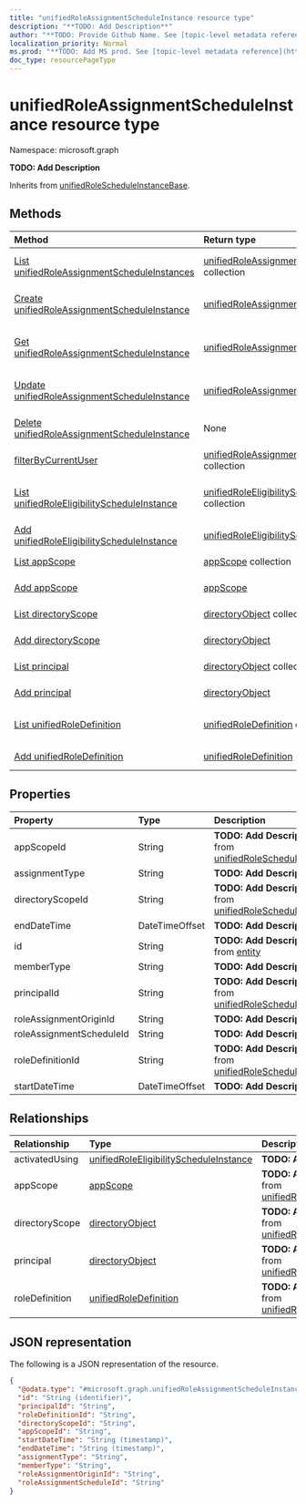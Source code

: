 ```yaml
---
title: "unifiedRoleAssignmentScheduleInstance resource type"
description: "**TODO: Add Description**"
author: "**TODO: Provide Github Name. See [topic-level metadata reference](https://msgo.azurewebsites.net/add/document/guidelines/metadata.html#topic-level-metadata)**"
localization_priority: Normal
ms.prod: "**TODO: Add MS prod. See [topic-level metadata reference](https://msgo.azurewebsites.net/add/document/guidelines/metadata.html#topic-level-metadata)**"
doc_type: resourcePageType
---
```


# unifiedRoleAssignmentScheduleInstance resource type

Namespace: microsoft.graph

**TODO: Add Description**


Inherits from [unifiedRoleScheduleInstanceBase](../resources/unifiedrolescheduleinstancebase.md).

## Methods
|Method|Return type|Description|
|:---|:---|:---|
|[List unifiedRoleAssignmentScheduleInstances](../api/unifiedroleassignmentscheduleinstance-list.md)|[unifiedRoleAssignmentScheduleInstance](../resources/unifiedroleassignmentscheduleinstance.md) collection|Get a list of the [unifiedRoleAssignmentScheduleInstance](../resources/unifiedroleassignmentscheduleinstance.md) objects and their properties.|
|[Create unifiedRoleAssignmentScheduleInstance](../api/unifiedroleassignmentscheduleinstance-create.md)|[unifiedRoleAssignmentScheduleInstance](../resources/unifiedroleassignmentscheduleinstance.md)|Create a new [unifiedRoleAssignmentScheduleInstance](../resources/unifiedroleassignmentscheduleinstance.md) object.|
|[Get unifiedRoleAssignmentScheduleInstance](../api/unifiedroleassignmentscheduleinstance-get.md)|[unifiedRoleAssignmentScheduleInstance](../resources/unifiedroleassignmentscheduleinstance.md)|Read the properties and relationships of an [unifiedRoleAssignmentScheduleInstance](../resources/unifiedroleassignmentscheduleinstance.md) object.|
|[Update unifiedRoleAssignmentScheduleInstance](../api/unifiedroleassignmentscheduleinstance-update.md)|[unifiedRoleAssignmentScheduleInstance](../resources/unifiedroleassignmentscheduleinstance.md)|Update the properties of an [unifiedRoleAssignmentScheduleInstance](../resources/unifiedroleassignmentscheduleinstance.md) object.|
|[Delete unifiedRoleAssignmentScheduleInstance](../api/unifiedroleassignmentscheduleinstance-delete.md)|None|Deletes an [unifiedRoleAssignmentScheduleInstance](../resources/unifiedroleassignmentscheduleinstance.md) object.|
|[filterByCurrentUser](../api/unifiedroleassignmentscheduleinstance-filterbycurrentuser.md)|[unifiedRoleAssignmentScheduleInstance](../resources/unifiedroleassignmentscheduleinstance.md) collection|**TODO: Add Description**|
|[List unifiedRoleEligibilityScheduleInstance](../api/unifiedroleassignmentscheduleinstance-list-activatedusing.md)|[unifiedRoleEligibilityScheduleInstance](../resources/unifiedroleeligibilityscheduleinstance.md) collection|Get the unifiedRoleEligibilityScheduleInstance resources from the activatedUsing navigation property.|
|[Add unifiedRoleEligibilityScheduleInstance](../api/unifiedroleassignmentscheduleinstance-post-activatedusing.md)|[unifiedRoleEligibilityScheduleInstance](../resources/unifiedroleeligibilityscheduleinstance.md)|Add activatedUsing by posting to the activatedUsing collection.|
|[List appScope](../api/unifiedroleassignmentscheduleinstance-list-appscope.md)|[appScope](../resources/appscope.md) collection|Get the appScope resources from the appScope navigation property.|
|[Add appScope](../api/unifiedroleassignmentscheduleinstance-post-appscope.md)|[appScope](../resources/appscope.md)|Add appScope by posting to the appScope collection.|
|[List directoryScope](../api/unifiedroleassignmentscheduleinstance-list-directoryscope.md)|[directoryObject](../resources/directoryobject.md) collection|Get the directoryObject resources from the directoryScope navigation property.|
|[Add directoryScope](../api/unifiedroleassignmentscheduleinstance-post-directoryscope.md)|[directoryObject](../resources/directoryobject.md)|Add directoryScope by posting to the directoryScope collection.|
|[List principal](../api/unifiedroleassignmentscheduleinstance-list-principal.md)|[directoryObject](../resources/directoryobject.md) collection|Get the directoryObject resources from the principal navigation property.|
|[Add principal](../api/unifiedroleassignmentscheduleinstance-post-principal.md)|[directoryObject](../resources/directoryobject.md)|Add principal by posting to the principal collection.|
|[List unifiedRoleDefinition](../api/unifiedroleassignmentscheduleinstance-list-roledefinition.md)|[unifiedRoleDefinition](../resources/unifiedroledefinition.md) collection|Get the unifiedRoleDefinition resources from the roleDefinition navigation property.|
|[Add unifiedRoleDefinition](../api/unifiedroleassignmentscheduleinstance-post-roledefinition.md)|[unifiedRoleDefinition](../resources/unifiedroledefinition.md)|Add roleDefinition by posting to the roleDefinition collection.|

## Properties
|Property|Type|Description|
|:---|:---|:---|
|appScopeId|String|**TODO: Add Description** Inherited from [unifiedRoleScheduleInstanceBase](../resources/unifiedrolescheduleinstancebase.md)|
|assignmentType|String|**TODO: Add Description**|
|directoryScopeId|String|**TODO: Add Description** Inherited from [unifiedRoleScheduleInstanceBase](../resources/unifiedrolescheduleinstancebase.md)|
|endDateTime|DateTimeOffset|**TODO: Add Description**|
|id|String|**TODO: Add Description** Inherited from [entity](../resources/entity.md)|
|memberType|String|**TODO: Add Description**|
|principalId|String|**TODO: Add Description** Inherited from [unifiedRoleScheduleInstanceBase](../resources/unifiedrolescheduleinstancebase.md)|
|roleAssignmentOriginId|String|**TODO: Add Description**|
|roleAssignmentScheduleId|String|**TODO: Add Description**|
|roleDefinitionId|String|**TODO: Add Description** Inherited from [unifiedRoleScheduleInstanceBase](../resources/unifiedrolescheduleinstancebase.md)|
|startDateTime|DateTimeOffset|**TODO: Add Description**|

## Relationships
|Relationship|Type|Description|
|:---|:---|:---|
|activatedUsing|[unifiedRoleEligibilityScheduleInstance](../resources/unifiedroleeligibilityscheduleinstance.md)|**TODO: Add Description**|
|appScope|[appScope](../resources/appscope.md)|**TODO: Add Description** Inherited from [unifiedRoleScheduleInstanceBase](../resources/unifiedrolescheduleinstancebase.md)|
|directoryScope|[directoryObject](../resources/directoryobject.md)|**TODO: Add Description** Inherited from [unifiedRoleScheduleInstanceBase](../resources/unifiedrolescheduleinstancebase.md)|
|principal|[directoryObject](../resources/directoryobject.md)|**TODO: Add Description** Inherited from [unifiedRoleScheduleInstanceBase](../resources/unifiedrolescheduleinstancebase.md)|
|roleDefinition|[unifiedRoleDefinition](../resources/unifiedroledefinition.md)|**TODO: Add Description** Inherited from [unifiedRoleScheduleInstanceBase](../resources/unifiedrolescheduleinstancebase.md)|

## JSON representation
The following is a JSON representation of the resource.
<!-- {
  "blockType": "resource",
  "keyProperty": "id",
  "@odata.type": "microsoft.graph.unifiedRoleAssignmentScheduleInstance",
  "baseType": "microsoft.graph.unifiedRoleScheduleInstanceBase",
  "openType": false
}
-->
``` json
{
  "@odata.type": "#microsoft.graph.unifiedRoleAssignmentScheduleInstance",
  "id": "String (identifier)",
  "principalId": "String",
  "roleDefinitionId": "String",
  "directoryScopeId": "String",
  "appScopeId": "String",
  "startDateTime": "String (timestamp)",
  "endDateTime": "String (timestamp)",
  "assignmentType": "String",
  "memberType": "String",
  "roleAssignmentOriginId": "String",
  "roleAssignmentScheduleId": "String"
}
```

